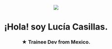 <div id="header" align="center">
     <img src="https://i.stack.imgur.com/TKcmR.gif" width: "200"/>
     <h1 align="center">¡Hola! soy Lucía Casillas.</h1>
     <h3 align="center"> ★ Trainee Dev from Mexico. </h3>
</div>

